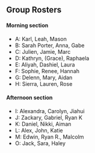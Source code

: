 ## Group Rosters

#### Morning section
- A: Karl, Leah, Mason
- B: Sarah Porter, Anna, Gabe
- C: Julien, Jamie, Marc
- D: Kathryn, (Grace), Raphaela
- E: Aliyah, Dashiel, Laura
- F: Sophie, Renee, Hannah
- G: Delenn, Mary, Aidan
- H: Sierra, Lauren, Rose

#### Afternoon section
- I: Alexandra, Carolyn, Jiahui
- J: Zackary, Gabriel, Ryan K
- K: Daniel, Nikki, Aiman
- L: Alex, John, Katie
- M: Edwin, Ryan R., Malcolm
- O: Jack, Sara, Haley
